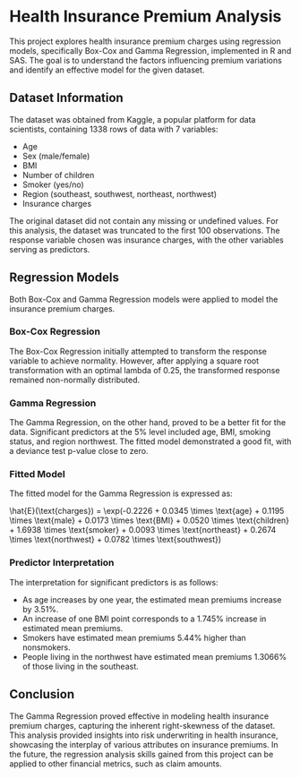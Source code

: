 # Health Insurance Premium Analysis

This project explores health insurance premium charges using regression models, specifically Box-Cox and Gamma Regression, implemented in R and SAS. The goal is to understand the factors influencing premium variations and identify an effective model for the given dataset.

## Dataset Information

The dataset was obtained from Kaggle, a popular platform for data scientists, containing 1338 rows of data with 7 variables:

- Age
- Sex (male/female)
- BMI
- Number of children
- Smoker (yes/no)
- Region (southeast, southwest, northeast, northwest)
- Insurance charges

The original dataset did not contain any missing or undefined values. For this analysis, the dataset was truncated to the first 100 observations. The response variable chosen was insurance charges, with the other variables serving as predictors.

## Regression Models

Both Box-Cox and Gamma Regression models were applied to model the insurance premium charges.

### Box-Cox Regression

The Box-Cox Regression initially attempted to transform the response variable to achieve normality. However, after applying a square root transformation with an optimal lambda of 0.25, the transformed response remained non-normally distributed.

### Gamma Regression

The Gamma Regression, on the other hand, proved to be a better fit for the data. Significant predictors at the 5% level included age, BMI, smoking status, and region northwest. The fitted model demonstrated a good fit, with a deviance test p-value close to zero.

### Fitted Model

The fitted model for the Gamma Regression is expressed as:

\hat{E}(\text{charges}) = \exp(-0.2226 + 0.0345 \times \text{age} + 0.1195 \times \text{male} + 0.0173 \times \text{BMI} + 0.0520 \times \text{children} + 1.6938 \times \text{smoker} + 0.0093 \times \text{northeast} + 0.2674 \times \text{northwest} + 0.0782 \times \text{southwest})

### Predictor Interpretation

The interpretation for significant predictors is as follows:

- As age increases by one year, the estimated mean premiums increase by 3.51%.
- An increase of one BMI point corresponds to a 1.745% increase in estimated mean premiums.
- Smokers have estimated mean premiums 5.44% higher than nonsmokers.
- People living in the northwest have estimated mean premiums 1.3066% of those living in the southeast.

## Conclusion

The Gamma Regression proved effective in modeling health insurance premium charges, capturing the inherent right-skewness of the dataset. This analysis provided insights into risk underwriting in health insurance, showcasing the interplay of various attributes on insurance premiums. In the future, the regression analysis skills gained from this project can be applied to other financial metrics, such as claim amounts.
